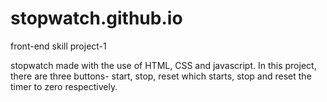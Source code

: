 # stopwatch.github.io
front-end skill project-1

stopwatch made with the use of HTML, CSS and javascript. In this project, there are three buttons- start, stop, reset which starts, stop and reset the timer to zero respectively. 
